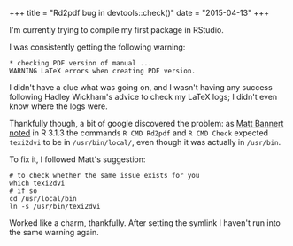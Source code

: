 +++
title = "Rd2pdf bug in devtools::check()"
date = "2015-04-13"
+++

I'm currently trying to compile my first package in RStudio. 

I was consistently getting the following warning: 

	* checking PDF version of manual ... 
	WARNING LaTeX errors when creating PDF version.

I didn't have a clue what was going on, and I wasn't having any success following Hadley Wickham's advice to check my LaTeX logs; I didn't even know where the logs were. 

Thankfully though, a bit of google discovered the problem: as [Matt Bannert noted](http://stackoverflow.com/a/29277121) in R 3.1.3 the commands `R CMD Rd2pdf` and `R CMD Check` expected `texi2dvi` to be in `/usr/bin/local/`, even though it was actually in `/usr/bin`. 

To fix it, I followed Matt's suggestion:

	# to check whether the same issue exists for you
	which texi2dvi
	# if so
	cd /usr/local/bin
	ln -s /usr/bin/texi2dvi

Worked like a charm, thankfully. After setting the symlink I haven't run into the same warning again.
